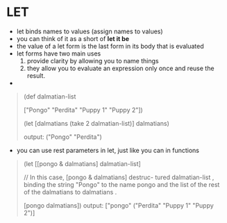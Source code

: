 # LET
- let binds names to values (assign names to values)
- you can think of it as a short of **let it be**
- the value of a let form is the last form in its body that is evaluated
- let forms have two main uses
    1. provide clarity by allowing you to name things
    2. they allow you to evaluate an expression only once and reuse the result.
- 
>(def dalmatian-list
>
>    ["Pongo" "Perdita" "Puppy 1" "Puppy 2"])
>
>    (let [dalmatians (take 2 dalmatian-list)]
>    dalmatians)
>
> output: ("Pongo" "Perdita")
>
- you can use rest parameters in let, just like you can in functions

> (let [[pongo & dalmatians] dalmatian-list]
>
> // In this case, [pongo & dalmatians] destruc- tured dalmatian-list , binding the string "Pongo" to the name pongo and the list of the rest of the dalmatians to dalmatians .
>
>    [pongo dalmatians])
> output: ["pongo" ("Perdita" "Puppy 1" "Puppy 2")]
